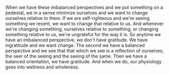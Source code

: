  When we have these imbalanced perspectives and we put something on a pedestal, we in a sense minimize ourselves and we want to change ourselves relative to them. If we are self-righteous and we're seeing something we resent, we want to change that relative to us. And whenever we're changing something, ourselves relative to something, or changing something relative to us, we're ungrateful for the way it is. So anytime we have an imbalanced perspective, we don't have gratitude. We have ingratitude and we want change. The second we have a balanced perspective and we see that that which we see is a reflection of ourselves, the seer of the seeing and the seeing of the same. Then we have a balanced orientation, we have gratitude. And when we do, our physiology goes into wellness and wholeness.